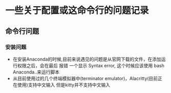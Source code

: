 # 一些关于配置或这命令行的问题记录

## 命令行问题

### 安装问题

- 在安装Anaconda的时候,目前来说遇见的问题是从官网下载的文件，在添加运行权限之后，会在最后
  报错 一个显示 Syntax error, 这个时候应该使用 bash Anaconda..来运行脚本
- 从目前使用过的几个终端模拟器中(terminator emulator)，Alacritty(目前正在使用)支持中文输入
  但是kitty并不支持中文输入

